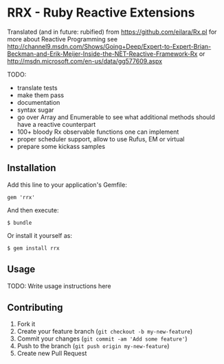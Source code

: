 # RRX - Ruby Reactive Extensions

Translated (and in future: rubified) from https://github.com/eilara/Rx.pl
for more about Reactive Programming see http://channel9.msdn.com/Shows/Going+Deep/Expert-to-Expert-Brian-Beckman-and-Erik-Meijer-Inside-the-NET-Reactive-Framework-Rx
or http://msdn.microsoft.com/en-us/data/gg577609.aspx
 

TODO: 
* translate tests
* make them pass
* documentation
* syntax sugar
* go over Array and Enumerable to see what additional methods should have a reactive counterpart
* 100+ bloody Rx observable functions one can implement
* proper scheduler support, allow to use Rufus, EM or virtual
* prepare some kickass samples

## Installation

Add this line to your application's Gemfile:

    gem 'rrx'

And then execute:

    $ bundle

Or install it yourself as:

    $ gem install rrx

## Usage

TODO: Write usage instructions here

## Contributing

1. Fork it
2. Create your feature branch (`git checkout -b my-new-feature`)
3. Commit your changes (`git commit -am 'Add some feature'`)
4. Push to the branch (`git push origin my-new-feature`)
5. Create new Pull Request
